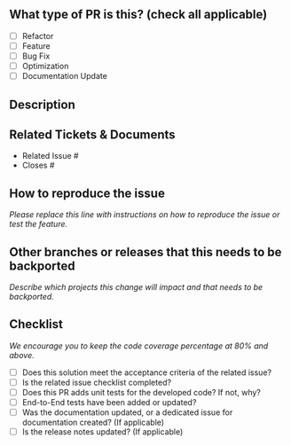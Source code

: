 ## What type of PR is this? (check all applicable)

- [ ] Refactor
- [ ] Feature
- [ ] Bug Fix
- [ ] Optimization
- [ ] Documentation Update

## Description

## Related Tickets & Documents

<!--
For pull requests that relate or close an issue, please include them
below.  We like to follow [Github's guidance on linking issues to pull requests](https://docs.github.com/en/issues/tracking-your-work-with-issues/linking-a-pull-request-to-an-issue).

For example having the text: "closes #1234" would connect the current pull
request to issue 1234.  And when we merge the pull request, Github will
automatically close the issue.
-->

- Related Issue #
- Closes #

## How to reproduce the issue

_Please replace this line with instructions on how to reproduce the issue or test the feature._

## Other branches or releases that this needs to be backported
_Describe which projects this change will impact and that needs to be backported._

## Checklist
_We encourage you to keep the code coverage percentage at 80% and above._

- [ ] Does this solution meet the acceptance criteria of the related issue?
- [ ] Is the related issue checklist completed?
- [ ] Does this PR adds unit tests for the developed code? If not, why?
- [ ] End-to-End tests have been added or updated?
- [ ] Was the documentation updated, or a dedicated issue for documentation created? (If applicable)
- [ ] Is the release notes updated? (If applicable)
